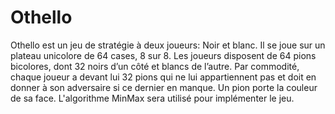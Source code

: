 # Othello
Othello est un jeu de stratégie à deux joueurs: Noir et blanc. Il se joue sur un plateau unicolore de 64 cases, 8 sur 8. Les joueurs disposent de 64 pions bicolores, dont 32 noirs d’un côté et blancs de l’autre. Par commodité, chaque joueur a devant lui 32 pions qui ne lui appartiennent pas et doit en donner à son adversaire si ce dernier en manque. Un pion porte la couleur de sa face.
L'algorithme MinMax sera utilisé pour implémenter le jeu.
